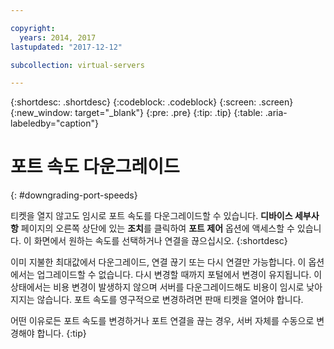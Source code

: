 ```yaml
---

copyright:
  years: 2014, 2017
lastupdated: "2017-12-12"

subcollection: virtual-servers

---
```


{:shortdesc: .shortdesc}
{:codeblock: .codeblock}
{:screen: .screen}
{:new_window: target="_blank"}
{:pre: .pre}
{:tip: .tip}
{:table: .aria-labeledby="caption"}

# 포트 속도 다운그레이드
{: #downgrading-port-speeds}

티켓을 열지 않고도 임시로 포트 속도를 다운그레이드할 수 있습니다. **디바이스 세부사항** 페이지의 오른쪽 상단에 있는 **조치**를 클릭하여 **포트 제어** 옵션에 액세스할 수 있습니다. 이 화면에서 원하는 속도를 선택하거나 연결을 끊으십시오.
{:shortdesc}

이미 지불한 최대값에서 다운그레이드, 연결 끊기 또는 다시 연결만 가능합니다. 이 옵션에서는 업그레이드할 수 없습니다. 다시 변경할 때까지 포털에서 변경이 유지됩니다. 이 상태에서는 비용 변경이 발생하지 않으며 서버를 다운그레이드해도 비용이 임시로 낮아지지는 않습니다. 포트 속도를 영구적으로 변경하려면 판매 티켓을 열어야 합니다.

어떤 이유로든 포트 속도를 변경하거나 포트 연결을 끊는 경우, 서버 자체를 수동으로 변경해야 합니다.
{:tip}
